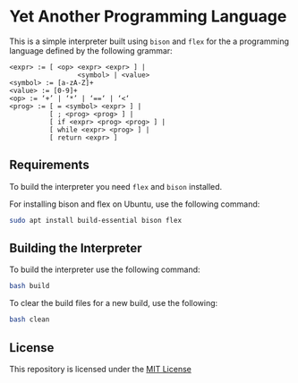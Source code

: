 # Yet Another Programming Language

This is a simple interpreter built using `bison` and `flex` for the a programming language defined by the following grammar:

```
<expr> := [ <op> <expr> <expr> ] | 
                 <symbol> | <value>
<symbol> := [a-zA-Z]+
<value> := [0-9]+
<op> := ‘+’ | ‘*’ | ‘==‘ | ‘<‘
<prog> := [ = <symbol> <expr> ] |
          [ ; <prog> <prog> ] |
          [ if <expr> <prog> <prog> ] |
          [ while <expr> <prog> ] |
          [ return <expr> ]
```

## Requirements

To build the interpreter you need `flex` and `bison` installed.

For installing bison and flex on Ubuntu, use the following command:

```bash
sudo apt install build-essential bison flex
```

## Building the Interpreter

To build the interpreter use the following command:

```bash
bash build
```

To clear the build files for a new build, use the following:

```bash
bash clean
```

## License

This repository is licensed under the [MIT License](https://github.com/MJ10/Yet-Another-Programming-Language/blob/master/LICENSE.md)
